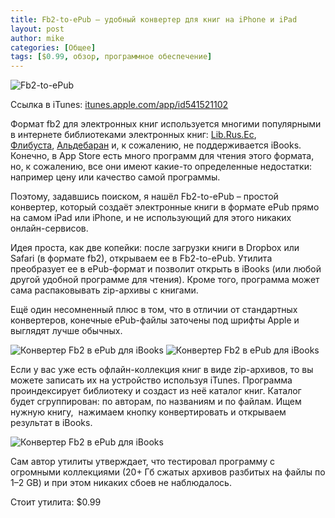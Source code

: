 ```yaml
---
title: Fb2-to-ePub — удобный конвертер для книг на iPhone и iPad
layout: post
author: mike
categories: [Общее]
tags: [$0.99, обзор, программное обеспечение]
---
```

![Fb2-to-ePub](http://a4.mzstatic.com/us/r1000/079/Purple/v4/a3/0c/0f/a30c0ff7-fa05-2998-84f1-ed18b64d27fe/mzl.lzvncwbe.png)

Ссылка в iTunes: [itunes.apple.com/app/id541521102](http://itunes.apple.com/app/id541521102)

Формат fb2 для электронных книг используется многими популярными в интернете библиотеками электронных книг: [Lib.Rus.Ec](http://lib.rus.ec/), 
[Флибуста](http://flibusta.net), [Альдебаран](http://www.aldebaran.ru/) и, к сожалению, не поддерживается iBooks. Конечно, в App Store есть 
много программ для чтения этого формата, но, к сожалению, все они имеют какие-то определенные недостатки: например цену или качество самой программы.

Поэтому, задавшись поиском, я нашёл Fb2-to-ePub – простой конвертер, который создаёт электронные книги в формате ePub прямо на самом iPad или iPhone, 
и не использующий для этого никаких онлайн-сервисов.

Идея проста, как две копейки: после загрузки книги в Dropbox или Safari (в формате fb2), открываем ее в Fb2-to-ePub. 
Утилита преобразует ее в ePub-формат и позволит открыть в iBooks (или любой другой удобной программе для чтения). Кроме того, программа может 
сама распаковывать zip-архивы с книгами.

Ещё один несомненный плюс в том, что в отличии от стандартных конвертеров, конечные ePub-файлы заточены под шрифты Apple и выглядят лучше обычных.

![Конвертер Fb2 в ePub для iBooks](http://macosworld.ru/wp-content/uploads/2012/07/2-Fb2-to-ePub-for-iPhone-iPad-review-macosworld-ru.png?cda6c1)
![Конвертер Fb2 в ePub для iBooks](http://macosworld.ru/wp-content/uploads/2012/07/3-Fb2-to-ePub-for-iPhone-iPad-review-macosworld-ru.png?cda6c1)

Если у вас уже есть офлайн-коллекция книг в виде zip-архивов, то вы можете записать их на устройство используя iTunes. Программа проиндексирует 
библиотеку и создаст из неё каталог книг. Каталог будет сгруппирован: по авторам, по названиям и по файлам. Ищем нужную книгу,  нажимаем кнопку 
конвертировать и открываем результат в iBooks.

![Конвертер Fb2 в ePub для iBooks](http://macosworld.ru/wp-content/uploads/2012/07/1-Fb2-to-ePub-for-iPhone-iPad-review-macosworld-ru.png?cda6c1)

Сам автор утилиты утверждает, что тестировал программу с огромными коллекциями (20+ Гб сжатых архивов разбитых на файлы по 1–2 GB) и при этом 
никаких сбоев не наблюдалось.

Стоит утилита: $0.99